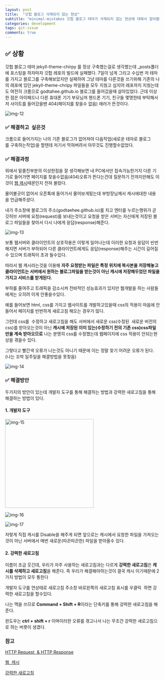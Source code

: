 ```yaml
---
layout: post
title:  "깃헙 블로그 삭제되지 않는 현상"
subtitle: "minimal-mistakes 깃헙 블로그 테마가 삭제되지 않는 현상에 대해서 알아봅니다."
categories: development
tags: git-issue
comments: true
---
```


## ✅ 상황

깃헙 블로그 테마 jekyll-theme-chirpy 를 정상 구축했는걸로 생각했는데 \_posts폴더에 포스팅을 하자마자 깃헙 레포의 빌드에 실패했다. 7일이 넘게 그리고 수십번 저 테마를 가지고 블로그를 구축해보았지만 실패하여 그냥 테마를 다른것을 쓰기위해 기존의 나의 레포에 있던 jekyll-theme-chripy 파일들을 모두 지웠고 심지어 레포까지 지웠는데도 여전히 크롬으로 godtahee.github.io 블로그를 들어갔을때 살아있었다. 근데 이상한 점은 아이패드나 다른 휴대폰 기기 부모님꺼 핸드폰 기기, 친구들 몇명한테 부탁해서 저 사이트를 들어갔을땐 404(페이지를 찾을수 없음) 에러가 뜬것이다.

![img-12](https://user-images.githubusercontent.com/44861205/124283907-69618a00-db87-11eb-9fa5-5256117bff30.png)


### ✅ 해결하고  싶은것


크롬으로 들어가지는 나의 기존 블로그가 없어져야 다음작업(새로운 테마로 블로그를 구축하는작업)을 할텐데 저기서 막혀버려서 아무것도 진행할수없었다.

### ✅ 해결과정


위에서 밑줄친부분의 이상한점을 잘 생각해보면 내 PC에서만 접속가능한거지 다른 기기로 들어가면 페이지를 찾을수없음(404)오류가 뜬다는건데 질문하기 전까지만해도 이것이 [웹 캐시](https://hahahoho5915.tistory.com/33)때문인지 전혀 몰랐다.

물어볼곳이 없어서 오픈톡에 들어가서 물어보게됬는데 부방장님께서 캐시에대한 내용을 언급해주셨다.

내가 주소창에 블로그의 주소(godtaehee.github.io)를 치고 엔터를 누르는행위가 곧 깃허브 서버에 요청(request)를 보내는것이고 요청을 받은 서버는 자신에게 저장된 블로그 파일들을 찾아서 다시 나에게 응답(response)해준다.

![img-13](https://user-images.githubusercontent.com/44861205/124283964-77afa600-db87-11eb-80e0-0fe5b66fea72.png)


보통 웹서버와 클라이언트의 상호작용은 이렇게 일어나는데 이러한 요청과 응답이 빈번해지면 서버가 부하되어 다른 클라이언트에게도 응답(response)해주는 시간이 길어질수 있으며 트래픽이 초과 될수있다.

따라서 웹 캐시라는것을 이용해 **자주 요청받는 파일은 특정 위치에 복사본을 저장해놓고 클라이언트는 서버에서 원하는 블로그파일을 받는것이 아닌 캐시에 저장해두었던 파일을 가지고 서비스를 받게된다.**

부하를 줄여주고 트래픽을 감소시켜 전바적인 성능효과가 있지만 웹개발을 하는 사람들에게는 오히려 이게 안좋을수있다.

예를 들어보면 html, css를 가지고 웹사이트를 개발하고있을때 css의 적용이 마음에 안들어서 페이지를 빈번하게 새로고침 해오는 경우가 많다.

그런데 css를  수정하고 새로고침을 해도 서버에서 새로운 css(수정된  새로운 버전의 css)를 받아오는것이 아닌 **캐시에 저장된 이미 있는(수정하기 전의 기존 css)css파일만을 계속 받아오므로** 나는 분명히 css를 수정했는데 웹페이지에 css 적용이 안되는현상을 겪을수 있다.

그렇다고 빨간색 오류가 나는것도 아니기 때문에 이는 정말 찾기 어려운 오류가 된다. (나는 꼬박 일주일을 해결방법을 못찾음)

![img-14](https://user-images.githubusercontent.com/44861205/124283995-81d1a480-db87-11eb-85ea-68501604c1c7.png)


### ✅ 해결방안

두가지의 방안이 있는데 개발자 도구를 통해 해결하는 방법과 강력한 새로고침을 통해  해결하는 방법이 있다.

#### 1\. 개발자 도구

<img width="288" alt="img-15" src="https://user-images.githubusercontent.com/44861205/124284031-88f8b280-db87-11eb-934d-e0bb78934efe.png">


![img-16](https://user-images.githubusercontent.com/44861205/124284058-90b85700-db87-11eb-8bcd-0445fe73cd3d.png)

![img-17](https://user-images.githubusercontent.com/44861205/124284100-9b72ec00-db87-11eb-8617-ec8f77b70cd3.png)



저렇게 직접 캐시를 Disable을 해주게 되면 앞으로는 캐시에서 요청한 파일을 가져오는 것이 아닌 서버에서 매번 새로운(따끈따끈한) 파일을 받아올수 있다.

#### 2\. 강력한 새로고침

이름이 조금 웃긴데, 우리가 자주 사용하는 새로고침과는 다르게 **강력한 새로고침**은 **캐시를 삭제하고 새로고침**을 해준다. 즉 우리가 해결해야하는것이 결국 캐시 이기때문에 2가지 방법이 모두 통한다

개발자 도구를 연상태로 새로고침 주소창 바로왼쪽의 새로고침 표시를 우클릭  하면 강력한 새로고침을 할수있다.

나는 맥을 쓰므로 **Command + Shift + R**이라는 단축키를 통해 강력한 새로고침을 해준다.

윈도우는 **ctrl + shift + r** 이며이러한 오류를 겪고나서 나는 무조건 강력한 새로고침으로 하는 버릇이 생겼다.

### 참고

[HTTP Request  & HTTP Response](https://joshua1988.github.io/web-development/http-part1/)

[웹  캐시](https://hahahoho5915.tistory.com/33)

[강력한 새로고침](https://fimtrus.tistory.com/entry/Chrome-%ED%81%AC%EB%A1%AC-%EA%B0%95%EB%A0%A5%ED%95%9C-%EC%83%88%EB%A1%9C-%EA%B3%A0%EC%B9%A8-%EB%8B%A8%EC%B6%95%ED%82%A4-%ED%81%B4%EB%A6%AC%EC%96%B4-%EC%BA%90%EC%8B%9C)
